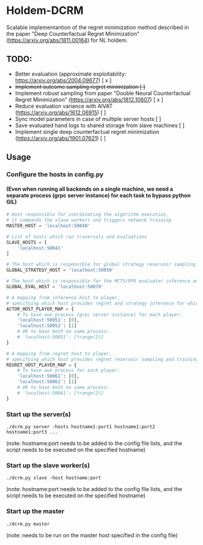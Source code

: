 # Holdem-DCRM

Scalable implementantion of the regret minimization method described in the paper "Deep Counterfactual Regret Minimization" (https://arxiv.org/abs/1811.00164) for NL holdem.


## TODO:
- Better evaluation (approximate exploitability: https://arxiv.org/abs/2004.09677) [ x ]
- ~~Implement outcome sampling regret minimization [ ]~~
- Implement robust sampling from paper "Double Neural Counterfactual Regret Minimization" (https://arxiv.org/abs/1812.10607) [ x ]
- Reduce evaluation variance with AIVAT (https://arxiv.org/abs/1612.06915) [  ]
- Sync model parameters in case of multiple server hosts [ ]
- Save evaluated hand logs to shared storage from slave machines [ ]
- Implement single deep counterfactual regret minimization (https://arxiv.org/abs/1901.07621) [ ]


## Usage
### Configure the hosts in config.py
#### (Even when running all backends on a single machine, we need a separate process (grpc server instance) for each task to bypass python GIL)
```python
# Host responsible for coordinating the algorithm execution, 
# it commands the slave workers and triggers network training
MASTER_HOST = 'localhost:50040'

# List of hosts which run traversals and evaluations
SLAVE_HOSTS = [
    'localhost:50041'
]

# The host which is responsible for global strategy reservoir sampling and training 
GLOBAL_STRATEGY_HOST = 'localhost:50050'

# The host which is responsible for the MCTS/PPO evaluator inference and training
GLOBAL_EVAL_HOST = 'localhost:50070'

# A mapping from inference host to player, 
# specifying which host provides regret and strategy inference for which player(s)
ACTOR_HOST_PLAYER_MAP = {
    # To have own process (grpc server instance) for each player:
    'localhost:50051': [0],
    'localhost:50052': [1]
    # OR to have both on same process:
    # 'localhost:50051': [*range(2)]
}

# A mapping from regret host to player, 
# specifying which host provides regret reservoir sampling and training to which player(s)
REGRET_HOST_PLAYER_MAP = {
    # To have own process for each player:
    'localhost:50061': [0],
    'localhost:50062': [1]
    # OR to have both on same process:
    # 'localhost:50061': [*range(2)]
}
```
### Start up the server(s)
```shell
./dcrm.py server -hosts hostname1:port1 hostname1:port2 hostname1:port3 ...
```
(note: hostname:port needs to be added to the config file lists, and the script needs to be executed on the specified hostname)
### Start up the slave worker(s)
```shell
./dcrm.py slave -host hostname:port
```
(note: hostname:port needs to be added to the config file lists, and the script needs to be executed on the specified hostname)
### Start up the master 
```shell
./dcrm.py master
```
(note: needs to be run on the master host specified in the config file)
